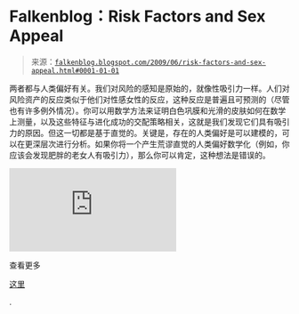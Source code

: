 <!--yml

category: 未分类

date: 2024-05-12 21:57:30

-->

# Falkenblog：Risk Factors and Sex Appeal

> 来源：[`falkenblog.blogspot.com/2009/06/risk-factors-and-sex-appeal.html#0001-01-01`](http://falkenblog.blogspot.com/2009/06/risk-factors-and-sex-appeal.html#0001-01-01)

两者都与人类偏好有关。我们对风险的感知是原始的，就像性吸引力一样。人们对风险资产的反应类似于他们对性感女性的反应，这种反应是普遍且可预测的（尽管也有许多例外情况）。你可以用数学方法来证明白色巩膜和光滑的皮肤如何在数学上测量，以及这些特征与进化成功的交配策略相关，这就是我们发现它们具有吸引力的原因。但这一切都是基于直觉的。关键是，存在的人类偏好是可以建模的，可以在更深层次进行分析。如果你将一个产生荒谬直觉的人类偏好数学化（例如，你应该会发现肥胖的老女人有吸引力），那么你可以肯定，这种想法是错误的。

<param name="movie" value="http://www.youtube.com/v/85oIuYm1MQo&amp;hl=en&amp;fs=1&amp;border=1"><param name="allowFullScreen" value="true"><param name="allowscriptaccess" value="always"><embed src="http://www.youtube.com/v/85oIuYm1MQo&amp;hl=en&amp;fs=1&amp;border=1" type="application/x-shockwave-flash" allowscriptaccess="always" allowfullscreen="true">

查看更多

[这里](http://www.defprob.com/video/)

.
